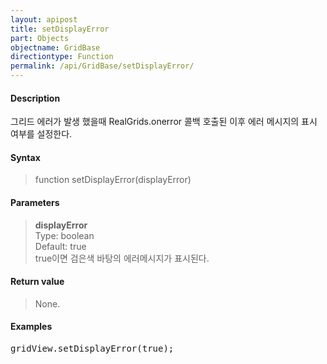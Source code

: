 ```yaml
---
layout: apipost
title: setDisplayError
part: Objects
objectname: GridBase
directiontype: Function
permalink: /api/GridBase/setDisplayError/
---
```



#### Description

 그리드 에러가 발생 했을때 RealGrids.onerror 콜백 호출된 이후 에러 메시지의 표시 여부를 설정한다.

#### Syntax

> function setDisplayError(displayError)

#### Parameters

> **displayError**  
> Type: boolean  
> Default: true  
> true이면 검은색 바탕의 에러메시지가 표시된다.  

#### Return value

> None.

#### Examples 

<pre class="prettyprint">
gridView.setDisplayError(true);
</pre>




